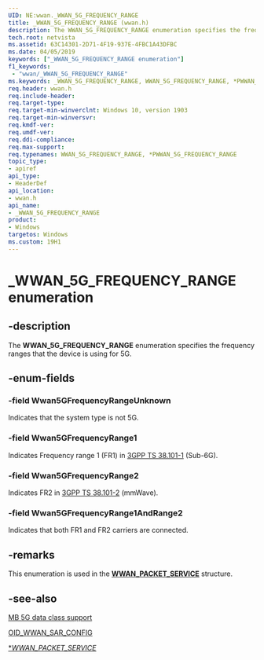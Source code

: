 ```yaml
---
UID: NE:wwan._WWAN_5G_FREQUENCY_RANGE
title: _WWAN_5G_FREQUENCY_RANGE (wwan.h)
description: The WWAN_5G_FREQUENCY_RANGE enumeration specifies the frequency ranges that the device is using for 5G.
tech.root: netvista
ms.assetid: 63C14301-2D71-4F19-937E-4FBC1A43DFBC
ms.date: 04/05/2019
keywords: ["_WWAN_5G_FREQUENCY_RANGE enumeration"]
f1_keywords:
 - "wwan/_WWAN_5G_FREQUENCY_RANGE"
ms.keywords: _WWAN_5G_FREQUENCY_RANGE, WWAN_5G_FREQUENCY_RANGE, *PWWAN_5G_FREQUENCY_RANGE, 
req.header: wwan.h
req.include-header:
req.target-type:
req.target-min-winverclnt: Windows 10, version 1903
req.target-min-winversvr:
req.kmdf-ver:
req.umdf-ver:
req.ddi-compliance:
req.max-support:
req.typenames: WWAN_5G_FREQUENCY_RANGE, *PWWAN_5G_FREQUENCY_RANGE
topic_type: 
- apiref
api_type: 
- HeaderDef
api_location: 
- wwan.h
api_name: 
- _WWAN_5G_FREQUENCY_RANGE
product:
- Windows
targetos: Windows
ms.custom: 19H1
---
```


# _WWAN_5G_FREQUENCY_RANGE enumeration

## -description

The **WWAN_5G_FREQUENCY_RANGE** enumeration specifies the frequency ranges that the device is using for 5G.

## -enum-fields

### -field Wwan5GFrequencyRangeUnknown  

Indicates that the system type is not 5G.

### -field Wwan5GFrequencyRange1   

Indicates Frequency range 1 (FR1) in <a href="https://portal.3gpp.org/desktopmodules/Specifications/SpecificationDetails.aspx?specificationId=3283">3GPP TS 38.101-1</a> (Sub-6G).

### -field Wwan5GFrequencyRange2  

Indicates FR2 in <a href="https://portal.3gpp.org/desktopmodules/Specifications/SpecificationDetails.aspx?specificationId=3284">3GPP TS 38.101-2</a> (mmWave).

### -field Wwan5GFrequencyRange1AndRange2  

Indicates that both FR1 and FR2 carriers are connected.

## -remarks

This enumeration is used in the [**WWAN_PACKET_SERVICE**](ns-wwan-_wwan_packet_service.md) structure.

## -see-also

[MB 5G data class support](https://docs.microsoft.com/windows-hardware/drivers/network/mb-5g-data-class-support)

[OID_WWAN_SAR_CONFIG](https://docs.microsoft.com/windows-hardware/drivers/network/oid-wwan-packet-service)

[**WWAN_PACKET_SERVICE*](ns-wwan-_wwan_packet_service.md)
